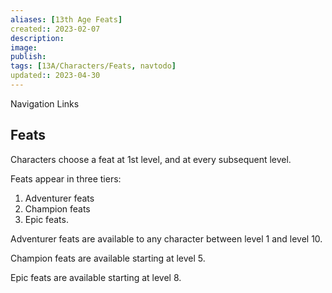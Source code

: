 ```yaml
---
aliases: [13th Age Feats]
created:: 2023-02-07
description: 
image: 
publish: 
tags: [13A/Characters/Feats, navtodo]
updated:: 2023-04-30
---
```


Navigation Links

## Feats

Characters choose a feat at 1st level, and at every subsequent level.

Feats appear in three tiers:

1. Adventurer feats
2. Champion feats
3. Epic feats.

Adventurer feats are available to any character between level 1 and level 10.

Champion feats are available starting at level 5.

Epic feats are available starting at level 8.
